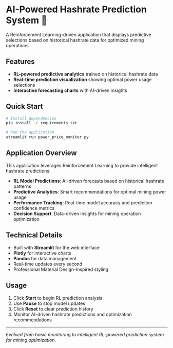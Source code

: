 # AI-Powered Hashrate Prediction System 🧠

A Reinforcement Learning-driven application that displays predictive selections based on historical hashrate data for optimized mining operations.

## Features

- **RL-powered predictive analytics** trained on historical hashrate data
- **Real-time prediction visualization** showing optimal power usage selections
- **Interactive forecasting charts** with AI-driven insights

## Quick Start

```bash
# Install dependencies
pip install -r requirements.txt

# Run the application
streamlit run power_price_monitor.py
```

## Application Overview

This application leverages Reinforcement Learning to provide intelligent hashrate predictions:

- **RL Model Predictions**: AI-driven forecasts based on historical hashrate patterns
- **Predictive Analytics**: Smart recommendations for optimal mining power usage
- **Performance Tracking**: Real-time model accuracy and prediction confidence metrics
- **Decision Support**: Data-driven insights for mining operation optimization

## Technical Details

- Built with **Streamlit** for the web interface
- **Plotly** for interactive charts
- **Pandas** for data management
- Real-time updates every second
- Professional Material Design-inspired styling

## Usage

1. Click **Start** to begin RL prediction analysis
2. Use **Pause** to stop model updates
3. Click **Reset** to clear prediction history
4. Monitor AI-driven hashrate predictions and optimization recommendations

---

*Evolved from basic monitoring to intelligent RL-powered prediction system for mining optimization.*


